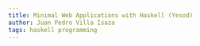 ```yaml
---
title: Minimal Web Applications with Haskell (Yesod)
author: Juan Pedro Villa Isaza
tags: haskell programming
---
```

